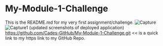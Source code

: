# My-Module-1-Challenge
This is the README.md for my very first assignment/challenge.
![Capture](https://github.com/Cades-GitHub/My-Module-1-Challenge/assets/150487393/50688160-9ad0-477c-81ee-96ee3c858804) 
![Capture1](https://github.com/Cades-GitHub/My-Module-1-Challenge/assets/150487393/f2a97465-f3ef-43e7-a8b1-0d02f9c827d8) (updated screenshots of deployed application)
https://github.com/Cades-GitHub/My-Module-1-Challenge.git << is a quick link to my https link to my GitHub Repo.

